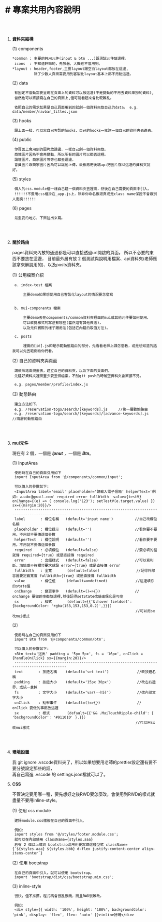 
# # 專案共用內容說明

<br>
<br>

1. **資料夾結構**


    (1) components

       *common : 主要的共用元件(input & btn ...)跟測試元件放這裡。
        icons  : 不知道幹嘛的，先放著，大概也不會用到。
       *layout : header,footer,主要layout跟空白layout都放在這邊,
                 除了少數人頁面需要用到客製化layout基本上都不用動這邊。
               


    (2) data
        
        有固定不會動需要呈現在頁面上的資料可以放這邊(不是變動的不用去資料庫撈的資料),
        當然也可以直接寫在自己的頁面上,但可能看起來會比較雜亂。

        依照自己的需求如果是自己頁面用到的就創一個資料夾放自己的data。 e.g. data/member/navbar_titles.json


    (3) hooks

        跟上面一樣，可以寫自己客製的hooks，自己的hooks一樣建一個自己的資料夾丟進去。
       


    (4) public

        你頁面上會用到的圖片放這邊，一樣自己創一個資料夾放。
        商城圖片因為不會再變動，所以所有的圖片可以都丟這裡。
        論壇圖片、商家圖片等等也都丟這邊，
        會員圖片跟商家圖片因為可以讓他上傳，最後再用後端api把圖片存回這邊的資料夾就好。


    (5) styles

        個人的css.module檔一樣自己建一個資料夾丟裡面，然後在自己需要的頁面中引入。
        !!!!!!不要用css檔掛在_app.js上，除非你命名很認真或是class name保證不會跟別人衝突!!!!!!


    (6) pages

        最重要的地方，下面拉出來寫。

<br>
<br>

2. **關於路由**

    pages資料夾內放的通通都是可以直接透過url開啟的頁面，
    所以不必要的東西不要放在這邊，
    目前最外層有放 2 個測試與說明用檔案、api資料夾(老師應該拿來解說用的)、以及posts資料夾。 

    (1) 公用檔案介紹
    
        a. index-test 檔案

            主要demo如果想使用自己客製化layout的情況要怎麼寫


        b. mui-components 檔案

            主要demo丟在components/common資料夾裡面的mui或其他元件要如何使用、
            可以改變樣式的寫法有哪些(當然還有其他做法)，
            以及元件實際的樣子跟用法(包括它內建的取值方法)。

        c. posts

            裡面的[id].js即是示範動態路由的部分，先看看老師上課怎麼教，或是想知道的話我可以先丟範例給你們看。


    (2) 自己的資料夾與頁面

        請依照路由規畫表，建立自己的資料夾，以及下面的頁面們。
        先建好資料夾裡面至少要丟個檔案，不然git push的時候空資料夾會直接不見。

        e.g. pages/member/profile/index.js


    (3) 動態路由

        建立方法如下，
        e.g. /reservation-togo/search/[keywords].js     //第一層動態路由
        e.g. /reservation-togo/search/[keywords]/[advance-keywords].js     //兩層的動態路由


<br>
<br>

3. **mui元件**

    現在有 2 個，一個是 **_Ipnut_** ，一個是 **_Btn_**。

    (1) InputArea

        
        使用時在自己的頁面引用如下
        import InputArea from '@/components/common/input';
        
        可以傳入的參數如下:
        <InputArea label='email' placeholder='請輸入電子信箱' helperText='例如: aaabc@gmail.com' required error fullWidth  value={testV} onChange={(e) => { console.log('123'); setTestV(e.target.value) }} sx={{margin:20}}/>
        -------------------------------------------------------------------------------------------        
        label       : 欄位名稱   (default='input name')          //自己改欄位名稱
        placeholder : 欄位提示   (default='')                    //看你要不要用，不用就不要傳這個參數 
        helperText  : 欄位說明   (default='')                    //看你要不要用，不用就不要傳這個參數
        required    : 必填欄位   (default=false)                 //要必填的話就傳 required={true} 或是直接傳 required
        error       : 出錯樣式   (default=false)                 //可以寫判斷，填錯或不符欄位要求就設 error={true} 或是直接傳 error
        fullWidth   : 全寬       (default=false)                 //記得外部容器要定義寬度 fullWidth={true} 或是直接傳 fullWidth
        value       : 欄位值     (default=undefined)             //這邊填你的state值
        onChange    : 變更事件   (default=()=>{})                // onChange 要做的事都放這裡,然後記得setState改值確保它是可控
        sx          : 樣式       (default={{'&:hover fieldset': {backgroundColor: 'rgba(153,153,153,0.2)',}}})
                                                                //可以用sx改mui樣式
    
    (2)

        使用時在自己的頁面引用如下
        import Btn from '@/components/common/btn';

        可以傳入的參數如下:
        <Btn text='送出' padding = '5px 5px', fs = '16px', onClick = {handleOnClick} sx={{margin:20}}/>
        -------------------------------------------------------------------------------------------        
        text       : 按鈕名稱    (default='set text')             //改按鈕名稱
        padding    : 按鈕大小    (default='15px 30px')            //改左右邊界，或統一拿掉
        fs         : 文字大小    (default='var(--h5)')            //改內部文字大小  
        onClick    : 點擊事件    (default=()=>{})                 // onClick 要做的事都放這裡
        sx         : 樣式        (default={{'&& .MuiTouchRipple-child': { 'backgroundColor': '#911010' },}})
                                                                //可以用sx改mui樣式

<br>
<br>

4. **環境設置**

    我 git ignore .vscode資料夾了，所以如果想要用老師的prettier設定還有要不要分號設定那些的話，
    <br>再自己寫進 .vscode 的 settings.json檔就可以了。

5. **CSS**


    不管決定要用哪一種，要先想好之後RWD要怎麼改，會使用到RWD的樣式就盡量不要用inline-style。

    (1) 使用 css module

        建好module.css檔後在自己的頁面中引入，
        
        例如: 
        import styles from '@/styles/footer.module.css';
        就可以在內部使用 className={styles.aaa}
        若有 2 個以上或與 bootstrap混用則要寫成這種型式 className={`${styles.aaa} ${styles.bbb} d-flex justify-content-center align-items-center`}

    (2) 使用 bootstrap

        在自己的頁面中引入，就可以使用 bootstrap。
        import 'bootstrap/dist/css/bootstrap.min.css';

    (3) inline-style

        很快，但不推薦，程式碼會很亂很醜，而且RWD很難改。

        例如: 
        <div style={{ width: '100%', height: '100%', backgroundColor: 'pink', display: 'flex', flex: 'auto' }}>inline好醜</div>



